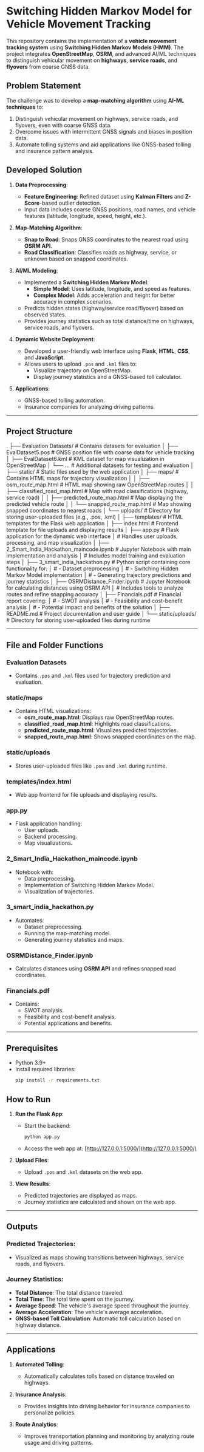 # Switching Hidden Markov Model for Vehicle Movement Tracking

This repository contains the implementation of a **vehicle movement tracking system** using **Switching Hidden Markov Models (HMM)**. The project integrates **OpenStreetMap**, **OSRM**, and advanced AI/ML techniques to distinguish vehicular movement on **highways**, **service roads**, and **flyovers** from coarse GNSS data. 

## Problem Statement
The challenge was to develop a **map-matching algorithm** using **AI-ML techniques** to:
1. Distinguish vehicular movement on highways, service roads, and flyovers, even with coarse GNSS data.
2. Overcome issues with intermittent GNSS signals and biases in position data.
3. Automate tolling systems and aid applications like GNSS-based tolling and insurance pattern analysis.

## Developed Solution
1. **Data Preprocessing**:
   - **Feature Engineering**: Refined dataset using **Kalman Filters** and **Z-Score**-based outlier detection.
   - Input data includes coarse GNSS positions, road names, and vehicle features (latitude, longitude, speed, height, etc.).

2. **Map-Matching Algorithm**:
   - **Snap to Road**: Snaps GNSS coordinates to the nearest road using **OSRM API**.
   - **Road Classification**: Classifies roads as highway, service, or unknown based on snapped coordinates.

3. **AI/ML Modeling**:
   - Implemented a **Switching Hidden Markov Model**:
     - **Simple Model**: Uses latitude, longitude, and speed as features.
     - **Complex Model**: Adds acceleration and height for better accuracy in complex scenarios.
   - Predicts hidden states (highway/service road/flyover) based on observed states.
   - Provides journey statistics such as total distance/time on highways, service roads, and flyovers.

4. **Dynamic Website Deployment**:
   - Developed a user-friendly web interface using **Flask**, **HTML**, **CSS**, and **JavaScript**.
   - Allows users to upload `.pos` and `.kml` files to:
     - Visualize trajectory on OpenStreetMap.
     - Display journey statistics and a GNSS-based toll calculator.

5. **Applications**:
   - GNSS-based tolling automation.
   - Insurance companies for analyzing driving patterns.

---

## Project Structure
.
├── Evaluation Datasets/                 # Contains datasets for evaluation
│   ├── EvalDataset5.pos                 # GNSS position file with coarse data for vehicle tracking
│   ├── EvalDataset6.kml                 # KML dataset for map visualization in OpenStreetMap
│   └── ...                              # Additional datasets for testing and evaluation
│
├── static/                              # Static files used by the web application
│   ├── maps/                            # Contains HTML maps for trajectory visualization
│   │   ├── osm_route_map.html           # HTML map showing raw OpenStreetMap routes
│   │   ├── classified_road_map.html     # Map with road classifications (highway, service road)
│   │   ├── predicted_route_map.html     # Map displaying the predicted vehicle route
│   │   └── snapped_route_map.html       # Map showing snapped coordinates to nearest roads
│   └── uploads/                         # Directory for storing user-uploaded files (e.g., .pos, .kml)
│
├── templates/                           # HTML templates for the Flask web application
│   ├── index.html                       # Frontend template for file uploads and displaying results
│
├── app.py                               # Flask application for the dynamic web interface
│                                        # Handles user uploads, processing, and map visualization
│
├── 2_Smart_India_Hackathon_maincode.ipynb # Jupyter Notebook with main implementation and analysis
│                                        # Includes model training and evaluation steps
│
├── 3_smart_india_hackathon.py           # Python script containing core functionality for:
│                                        # - Dataset preprocessing
│                                        # - Switching Hidden Markov Model implementation
│                                        # - Generating trajectory predictions and journey statistics
│
├── OSRMDistance_Finder.ipynb            # Jupyter Notebook for calculating distances using OSRM API
│                                        # Includes tools to analyze routes and refine snapping accuracy
│
├── Financials.pdf                       # Financial report covering:
│                                        # - SWOT analysis
│                                        # - Feasibility and cost-benefit analysis
│                                        # - Potential impact and benefits of the solution
│
├── README.md                            # Project documentation and user guide
│
└── static/uploads/                      # Directory for storing user-uploaded files during runtime


---


## File and Folder Functions

### **Evaluation Datasets**
- Contains `.pos` and `.kml` files used for trajectory prediction and evaluation.

### **static/maps**
- Contains HTML visualizations:
  - **osm_route_map.html**: Displays raw OpenStreetMap routes.
  - **classified_road_map.html**: Highlights road classifications.
  - **predicted_route_map.html**: Visualizes predicted trajectories.
  - **snapped_route_map.html**: Shows snapped coordinates on the map.

### **static/uploads**
- Stores user-uploaded files like `.pos` and `.kml` during runtime.

### **templates/index.html**
- Web app frontend for file uploads and displaying results.

### **app.py**
- Flask application handling:
  - User uploads.
  - Backend processing.
  - Map visualizations.

### **2_Smart_India_Hackathon_maincode.ipynb**
- Notebook with:
  - Data preprocessing.
  - Implementation of Switching Hidden Markov Model.
  - Visualization of trajectories.

### **3_smart_india_hackathon.py**
- Automates:
  - Dataset preprocessing.
  - Running the map-matching model.
  - Generating journey statistics and maps.

### **OSRMDistance_Finder.ipynb**
- Calculates distances using **OSRM API** and refines snapped road coordinates.

### **Financials.pdf**
- Contains:
  - SWOT analysis.
  - Feasibility and cost-benefit analysis.
  - Potential applications and benefits.

---

## Prerequisites

- Python 3.9+
- Install required libraries:
  ```bash
  pip install -r requirements.txt

## How to Run

1. **Run the Flask App**:
   - Start the backend:
     ```bash
     python app.py
     ```
   - Access the web app at: [http://127.0.0.1:5000/](http://127.0.0.1:5000/)

2. **Upload Files**:
   - Upload `.pos` and `.kml` datasets on the web app.

3. **View Results**:
   - Predicted trajectories are displayed as maps.
   - Journey statistics are calculated and shown on the web app.

---

## Outputs

### Predicted Trajectories:
- Visualized as maps showing transitions between highways, service roads, and flyovers.

### Journey Statistics:
- **Total Distance**: The total distance traveled.
- **Total Time**: The total time spent on the journey.
- **Average Speed**: The vehicle's average speed throughout the journey.
- **Average Acceleration**: The vehicle's average acceleration.
- **GNSS-based Toll Calculation**: Automatic toll calculation based on highway distance.

---

## Applications

1. **Automated Tolling**:
   - Automatically calculates tolls based on distance traveled on highways.

2. **Insurance Analysis**:
   - Provides insights into driving behavior for insurance companies to personalize policies.

3. **Route Analytics**:
   - Improves transportation planning and monitoring by analyzing route usage and driving patterns.
